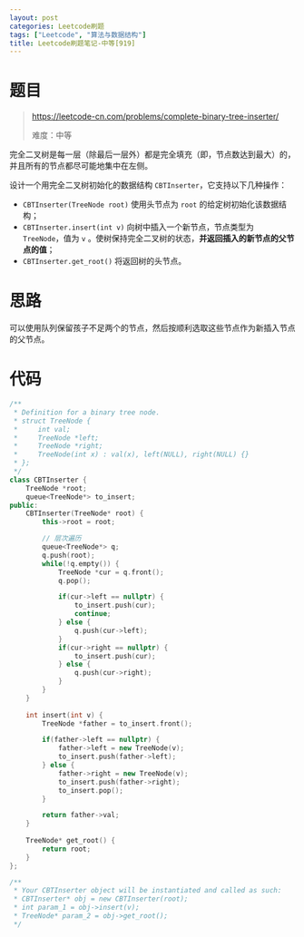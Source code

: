 ```yaml
---
layout: post
categories: Leetcode刷题
tags: ["Leetcode", "算法与数据结构"]
title: Leetcode刷题笔记-中等[919]
---
```


<!-- more -->

# 题目

> https://leetcode-cn.com/problems/complete-binary-tree-inserter/
>
> 难度：中等

完全二叉树是每一层（除最后一层外）都是完全填充（即，节点数达到最大）的，并且所有的节点都尽可能地集中在左侧。

设计一个用完全二叉树初始化的数据结构 `CBTInserter`，它支持以下几种操作：

- `CBTInserter(TreeNode root)` 使用头节点为 `root` 的给定树初始化该数据结构；
- `CBTInserter.insert(int v)` 向树中插入一个新节点，节点类型为 `TreeNode`，值为 `v` 。使树保持完全二叉树的状态，**并返回插入的新节点的父节点的值**；
- `CBTInserter.get_root()` 将返回树的头节点。

# 思路

可以使用队列保留孩子不足两个的节点，然后按顺利选取这些节点作为新插入节点的父节点。

# 代码

```c++
/**
 * Definition for a binary tree node.
 * struct TreeNode {
 *     int val;
 *     TreeNode *left;
 *     TreeNode *right;
 *     TreeNode(int x) : val(x), left(NULL), right(NULL) {}
 * };
 */
class CBTInserter {
    TreeNode *root;
    queue<TreeNode*> to_insert;
public:
    CBTInserter(TreeNode* root) {
        this->root = root;

        // 层次遍历
        queue<TreeNode*> q;
        q.push(root);
        while(!q.empty()) {
            TreeNode *cur = q.front();
            q.pop();

            if(cur->left == nullptr) {
                to_insert.push(cur);
                continue;
            } else {
                q.push(cur->left);
            }
            if(cur->right == nullptr) {
                to_insert.push(cur);
            } else {
                q.push(cur->right);
            }
        }
    }
    
    int insert(int v) {
        TreeNode *father = to_insert.front();

        if(father->left == nullptr) {
            father->left = new TreeNode(v);
            to_insert.push(father->left);
        } else {
            father->right = new TreeNode(v);
            to_insert.push(father->right);
            to_insert.pop();
        }

        return father->val; 
    }
    
    TreeNode* get_root() {
        return root;
    }
};

/**
 * Your CBTInserter object will be instantiated and called as such:
 * CBTInserter* obj = new CBTInserter(root);
 * int param_1 = obj->insert(v);
 * TreeNode* param_2 = obj->get_root();
 */
```

